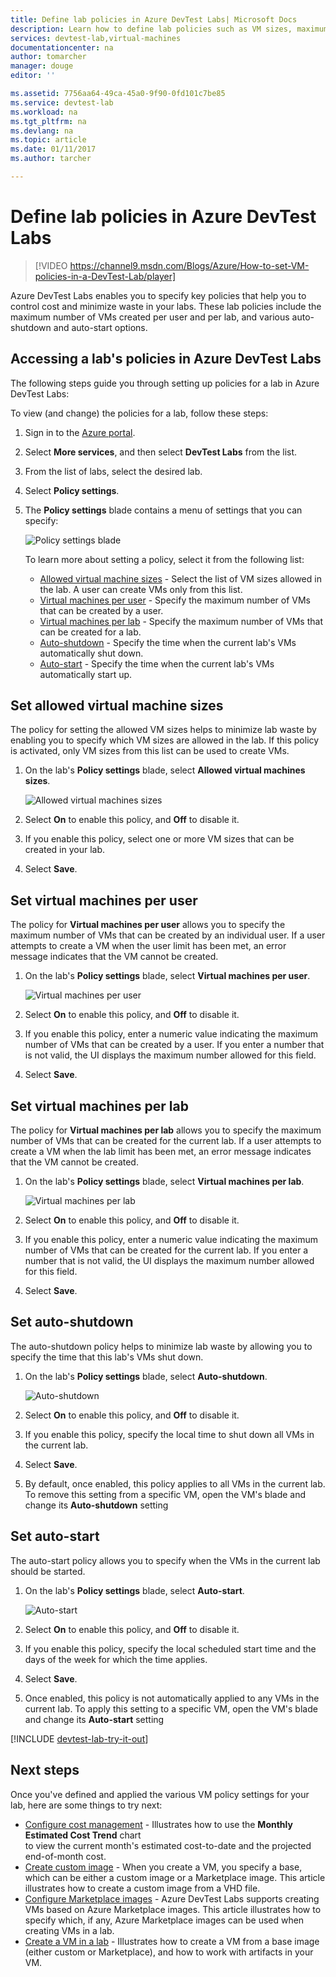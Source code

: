 ```yaml
---
title: Define lab policies in Azure DevTest Labs| Microsoft Docs
description: Learn how to define lab policies such as VM sizes, maximum VMs per user, and shutdown automation.
services: devtest-lab,virtual-machines
documentationcenter: na
author: tomarcher
manager: douge
editor: ''

ms.assetid: 7756aa64-49ca-45a0-9f90-0fd101c7be85
ms.service: devtest-lab
ms.workload: na
ms.tgt_pltfrm: na
ms.devlang: na
ms.topic: article
ms.date: 01/11/2017
ms.author: tarcher

---
```

# Define lab policies in Azure DevTest Labs
> [!VIDEO https://channel9.msdn.com/Blogs/Azure/How-to-set-VM-policies-in-a-DevTest-Lab/player]
> 
> 

Azure DevTest Labs enables you to specify key policies that help you to control cost and minimize waste in your labs. These lab policies include the maximum number of VMs created per user and per lab, and various auto-shutdown and auto-start options. 

## Accessing a lab's policies in Azure DevTest Labs
The following steps guide you through setting up policies for a lab in Azure DevTest Labs:

To view (and change) the policies for a lab, follow these steps:

1. Sign in to the [Azure portal](http://go.microsoft.com/fwlink/p/?LinkID=525040).
2. Select **More services**, and then select **DevTest Labs** from the list.
3. From the list of labs, select the desired lab.   
4. Select **Policy settings**.
5. The **Policy settings** blade contains a menu of settings that you can specify: 
   
    ![Policy settings blade](./media/devtest-lab-set-lab-policy/policies.png)
   
    To learn more about setting a policy, select it from the following list:
   
   * [Allowed virtual machine sizes](#set-allowed-virtual-machine-sizes) - Select the list of VM sizes allowed in the lab. A user can create VMs only from this list.
   * [Virtual machines per user](#set-virtual-machines-per-user) - Specify the maximum number of VMs that can be created by a user. 
   * [Virtual machines per lab](#set-virtual-machines-per-lab) - Specify the maximum number of VMs that can be created for a lab. 
   * [Auto-shutdown](#set-auto-shutdown) - Specify the time when the current lab's VMs automatically shut down.
   * [Auto-start](#set-auto-start) - Specify the time when the current lab's VMs automatically start up.

## Set allowed virtual machine sizes
The policy for setting the allowed VM sizes helps to minimize lab waste by enabling you to specify which VM sizes are allowed in the lab. If this policy is activated, only VM sizes from this list can be used to create VMs.

1. On the lab's **Policy settings** blade, select **Allowed virtual machines sizes**.
   
    ![Allowed virtual machines sizes](./media/devtest-lab-set-lab-policy/allowed-vm-sizes.png)
2. Select **On** to enable this policy, and **Off** to disable it.
3. If you enable this policy, select one or more VM sizes that can be created in your lab.
4. Select **Save**.

## Set virtual machines per user
The policy for **Virtual machines per user** allows you to specify the maximum number of VMs that can be created by an individual user. 
If a user attempts to create a VM when the user limit has been met, an error message indicates that the VM cannot be created. 

1. On the lab's **Policy settings** blade, select **Virtual machines per user**.
   
    ![Virtual machines per user](./media/devtest-lab-set-lab-policy/max-vms-per-user.png)
2. Select **On** to enable this policy, and **Off** to disable it.
3. If you enable this policy, enter a numeric value indicating the maximum number of VMs that can be created by a user. 
   If you enter a number that is not valid, the UI displays the maximum number allowed for this field.
4. Select **Save**.

## Set virtual machines per lab
The policy for **Virtual machines per lab** allows you to specify the maximum number of VMs that can be created for the current lab. 
If a user attempts to create a VM when the lab limit has been met, an error message indicates that the VM cannot be created. 

1. On the lab's **Policy settings** blade, select **Virtual machines per lab**.
   
    ![Virtual machines per lab](./media/devtest-lab-set-lab-policy/total-vms-allowed.png)
2. Select **On** to enable this policy, and **Off** to disable it.
3. If you enable this policy, enter a numeric value indicating the maximum number of VMs that can be created for the current lab. 
   If you enter a number that is not valid, the UI displays the maximum number allowed for this field.
4. Select **Save**.

## Set auto-shutdown
The auto-shutdown policy helps to minimize lab waste by allowing you to specify the time that this lab's VMs shut down.

1. On the lab's **Policy settings** blade, select **Auto-shutdown**.
   
    ![Auto-shutdown](./media/devtest-lab-set-lab-policy/auto-shutdown.png)
2. Select **On** to enable this policy, and **Off** to disable it.
3. If you enable this policy, specify the local time to shut down all VMs in the current lab.
4. Select **Save**.
5. By default, once enabled, this policy applies to all VMs in the current lab. To remove this setting from a specific VM, open the VM's blade and change its **Auto-shutdown** setting 

## Set auto-start
The auto-start policy allows you to specify when the VMs in the current lab should be started.  

1. On the lab's **Policy settings** blade, select **Auto-start**.
   
    ![Auto-start](./media/devtest-lab-set-lab-policy/auto-start.png)
2. Select **On** to enable this policy, and **Off** to disable it.
3. If you enable this policy, specify the local scheduled start time and the days of the week for which the time applies. 
4. Select **Save**.
5. Once enabled, this policy is not automatically applied to any VMs in the current lab. To apply this setting to a specific VM, open the VM's blade and change its **Auto-start** setting 

[!INCLUDE [devtest-lab-try-it-out](../../includes/devtest-lab-try-it-out.md)]

## Next steps
Once you've defined and applied the various VM policy settings for your lab, here are some things to try next:

* [Configure cost management](devtest-lab-configure-cost-management.md) - Illustrates how to use the **Monthly Estimated Cost Trend** chart  
  to view the current month's estimated cost-to-date and the projected end-of-month cost.
* [Create custom image](devtest-lab-create-template.md) - When you create a VM, you specify a base, which can be either a custom image or a Marketplace image. This article illustrates
  how to create a custom image from a VHD file.
* [Configure Marketplace images](devtest-lab-configure-marketplace-images.md) - Azure DevTest Labs supports creating VMs based on Azure Marketplace images. This article
  illustrates how to specify which, if any, Azure Marketplace images can be used when creating VMs in a lab.
* [Create a VM in a lab](devtest-lab-add-vm-with-artifacts.md) - Illustrates how to create a VM from a base image (either custom or Marketplace), and how to work with
  artifacts in your VM.

